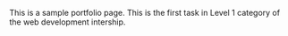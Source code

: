This is a sample portfolio page. This is the first task in Level 1 category of the web development intership.
